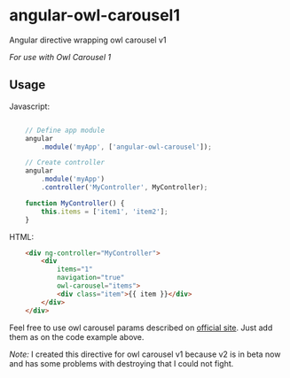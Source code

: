 # angular-owl-carousel1

Angular directive wrapping owl carousel v1

*For use with Owl Carousel 1*

## Usage

Javascript:
```javascript

	// Define app module
	angular
		.module('myApp', ['angular-owl-carousel']);

	// Create controller
	angular
		.module('myApp')
		.controller('MyController', MyController);

	function MyController() {
		this.items = ['item1', 'item2'];
	}
```

HTML:
```html
	<div ng-controller="MyController">
		<div
			items="1"
			navigation="true"
			owl-carousel="items">
			<div class="item">{{ item }}</div>
		</div>
	</div>
```

Feel free to use owl carousel params described on [official site](http://owlgraphic.com/owlcarousel/#customizing). Just add them as on the code example above.

*Note:* I created this directive for owl carousel v1 because v2 is in beta now and has some problems with destroying that I could not fight.
